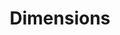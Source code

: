 ---
bigquery: https://console.cloud.google.com/bigquery?p=covid-19-dimensions-ai&page=table&d=data&t=publications
contributors: Digital Science, https://www.digital-science.com/
cost: Free for personal, non-commercial use.
description: Dimensions contains more than 100 million publications, ranging from
  articles published in scholarly journals, books and book chapters, to preprints
  and conference proceedings. All publications are contextualized with linked data
  sets, funding, publications, patents, clinical trials, and policy documents. You
  can also view associated categories, funders, institutions, and researcher profiles.
documentation: https://docs.dimensions.ai/bigquery/index.html
last_edit: 04/07/2022, 13:43:09
location: https://www.dimensions.ai/products/free/
maintained_by: Digital Science, https://www.digital-science.com/
schema_fields:
- associated_publication_id
- funding_usd
- citations_count
- granted_year
- issue
- year
- original_assignee_countries
- open_access_categories
- supporting_grant_ids
- categories
- research_org_countries
- funding_amount
- registry
- ipcr
- parent_id
- category_icrp_ct
- funding_aud
- research_org_city_names
- current_assignee_countries
- research_orgs
- priority_date
- wikipedia_url
- legal_status
- filing_year
- cited_by_ids
- pages
- abstract
- category_rcdc
- legal_events
- resulting_publication_doi
- end_date
- date_inserted
- labels
- concepts
- established
- date_online
- inventor_names
- links
- category_icrp_cso
- expiration_year
- source_id
- investigators
- associated_publication_pmid
- funding_eur
- expiration_date
- date_imported_gbq
- category_bra
- status
- funder_orgs
- family_members_ids
- date
- external_ids
- language
- original_title
- current_assignee_orgs
- linkout
- active_years
- description
- research_org_state_codes
- start_date
- date_print
- isbn
- jurisdiction
- gender
- publication_date
- repository_name
- brief_title
- clinical_trial_ids
- open_access_categories_v2
- funding_nzd
- filing_status
- category_sdg
- publication_year
- address
- date_modified
- mesh_headings
- reference_ids
- citations
- foa_number
- phase
- grant_number
- funder_org
- license
- editors
- created_date
- funder_org_countries
- granted_date
- volume
- publisher
- start_year
- interventions
- organisation_details
- priority_year
- funder_org_cities
- proceedings_title
- aliases
- eisbn
- research_org_country_names
- arxiv_id
- research_org_state_names
- category_hrcs_hc
- acronyms
- altmetrics
- kind
- cpc
- funding_jpy
- doi
- publication_ids
- pmcid
- category_hrcs_rac
- assignee_countries
- funder_countries
- current_assignee
- category_uoa
- associated_grant_ids
- application_number
- original_assignee
- metrics
- acknowledgements
- end_year
- repository_url
- embargo_date
- repository_id
- authors
- funder_org_acronyms
- acronym
- title
- journal
- patent_ids
- id
- citation_string
- original_assignee_orgs
- type
- funding_details
- funding_cad
- filing_date
- family_id
- mesh_terms
- pmid
- research_org_cities
- conference
- book_series_title
- email_address
- researcher_ids
- relationships
- subtitles
- date_normal
- resulting_publication_ids
- name
- funding_cny
- family_count
- journal_lists
- category_for
- funding_chf
- category_hra
- funder_org_state_codes
- book_title
- conditions
- original_abstract
- assignee_orgs
- types
- funding_gbp
- associated_publication_doi
- funding_currency
- associated_publication_arxiv_id
shortname: dimensions
tags:
- scholarly literature
- patents
- funding
- clinical trials
- academic profiles
terms_of_use: 'Use of both the Dimensions COVID-19 dataset and full Dimensions dataset
  are subject to the Dimensions Terms of use: https://www.dimensions.ai/policies-terms-legal '
title: Dimensions
uuid: dcff88bd-fe6b-4fdb-8159-809bf9d7bc1c
---